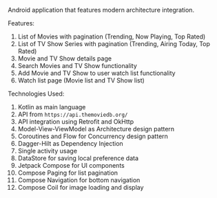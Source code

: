 Android application that features modern architecture integration.

Features:
1. List of Movies with pagination (Trending, Now Playing, Top Rated)
2. List of TV Show Series with pagination (Trending, Airing Today, Top Rated)
3. Movie and TV Show details page
4. Search Movies and TV Show functionality
5. Add Movie and TV Show to user watch list functionality
6. Watch list page (Movie list and TV Show list)

Technologies Used:
1. Kotlin as main language
2. API from `https://api.themoviedb.org/`
3. API integration using Retrofit and OkHttp
4. Model-View-ViewModel as Architecture design pattern
5. Coroutines and Flow for Concurrency design pattern
6. Dagger-Hilt as Dependency Injection
7. Single activity usage
8. DataStore for saving local preference data
9. Jetpack Compose for UI components
10. Compose Paging for list pagination
11. Compose Navigation for bottom navigation
12. Compose Coil for image loading and display
